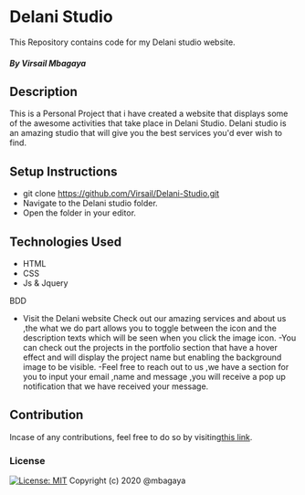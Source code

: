 # Delani Studio
This Repository contains code for my Delani studio website.
##### By Virsail Mbagaya
## Description
This is a Personal Project that i have created a website that displays some of the awesome activities that take place in Delani Studio. Delani studio is an amazing studio that will give you the best services you'd ever wish to find.
              </div>  
## Setup Instructions
* git clone https://github.com/Virsail/Delani-Studio.git
* Navigate to the Delani studio folder.
* Open the folder in your editor.
## Technologies Used
* HTML
* CSS
* Js & Jquery

BDD
- Visit the Delani website 
 Check out our amazing services and about us ,the what we do part allows you to toggle between the icon and the description texts which will be seen when you click the image icon.
 -You can check out the projects in the portfolio section that have a hover effect and will display the project name but enabling the background image to be visible.
 -Feel free to reach out to us ,we have a section for you to input your email ,name and message ,you will receive a pop up notification that we have received your message.
## Contribution
Incase of any contributions, feel free to do so by visiting[this link](https://github.com/Virsail/Delani-Studio.git).
### License
[![License: MIT](https://img.shields.io/badge/License-MIT-yellow.svg)](https://opensource.org/licenses/MIT)
Copyright (c) 2020 @mbagaya
